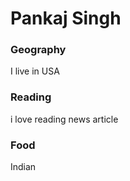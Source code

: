 # Pankaj Singh

### Geography

I live in USA

### Reading

i love reading news article

### Food

Indian
